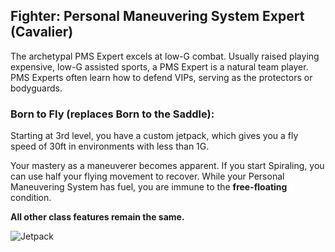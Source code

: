 ## Fighter: Personal Maneuvering System Expert (Cavalier)

The archetypal PMS Expert excels at low-G combat. Usually raised playing expensive, low-G assisted sports, a PMS Expert is a natural team player. PMS Experts often learn how to defend VIPs,  serving as the protectors or bodyguards.

### Born to Fly (replaces Born to the Saddle):

Starting at 3rd level, you have a custom jetpack, which gives you a fly speed of 30ft in environments with less than 1G.

Your mastery as a maneuverer becomes apparent. If you start Spiraling, you can use half your flying movement to recover. While your Personal Maneuvering System has fuel, you are immune to the **free-floating** condition.

__All other class features remain the same.__

![Jetpack](/images/Jetpack.jpg)